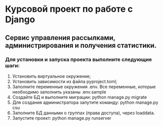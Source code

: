 # Курсовой проект по работе с Django

## Cервис управления рассылками, администрирования и получения статистики.

### Для установки и запуска проекта выполните следующие шаги:

1. Установить виртуальное окружение;
2. Установить зависимости из файла pyproject.toml;
3. Заполните переменные окружения .env. Все переменные, которые необходимо заполнить указаны .env.sample
4. Создайте БД и выполните миграции: python manage.py migrate
5. Для создания администратора запутите команду: python manage.py csu  
6. Заполните БД данными о группах (права доступа), через loaddata.
7. Запустите проект: python manage.py runserver    


